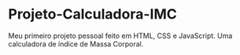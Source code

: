 # Projeto-Calculadora-IMC
 Meu primeiro projeto pessoal feito em HTML, CSS e JavaScript. Uma calculadora de índice de Massa Corporal.
